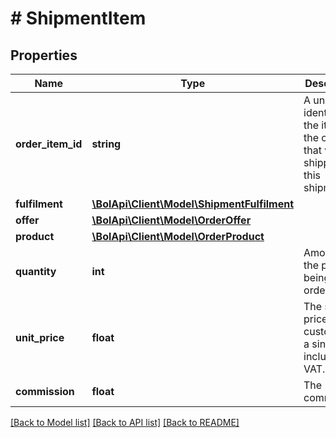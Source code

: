 # # ShipmentItem

## Properties

Name | Type | Description | Notes
------------ | ------------- | ------------- | -------------
**order_item_id** | **string** | A unique identifier for the item of the order that was shipped in this shipment. | [optional]
**fulfilment** | [**\BolApi\Client\Model\ShipmentFulfilment**](ShipmentFulfilment.md) |  | [optional]
**offer** | [**\BolApi\Client\Model\OrderOffer**](OrderOffer.md) |  | [optional]
**product** | [**\BolApi\Client\Model\OrderProduct**](OrderProduct.md) |  | [optional]
**quantity** | **int** | Amount of the product being ordered. | [optional]
**unit_price** | **float** | The selling price to the customer of a single unit including VAT. | [optional]
**commission** | **float** | The commission. | [optional]

[[Back to Model list]](../../README.md#models) [[Back to API list]](../../README.md#endpoints) [[Back to README]](../../README.md)
